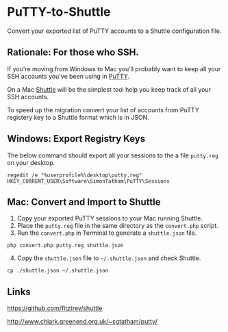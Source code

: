 # PuTTY-to-Shuttle

Convert your exported list of PuTTY accounts to a Shuttle configuration file.

## Rationale: For those who SSH.

If you're moving from Windows to Mac you'll probably want to keep all your SSH accounts you've been using in [PuTTY](http://www.chiark.greenend.org.uk/~sgtatham/putty/).

On a Mac [Shuttle](http://fitztrev.github.io/shuttle/) will be the simplest tool help you keep track of all your SSH accounts.

To speed up the migration convert your list of accounts from PuTTY registery key to a Shuttle format which is in JSON.

## Windows: Export Registry Keys

The below command should export all your sessions to the a file `putty.reg` on your desktop.

```
regedit /e "%userprofile%\desktop\putty.reg" HKEY_CURRENT_USER\Software\SimonTatham\PuTTY\Sessions
```

## Mac: Convert and Import to Shuttle

1. Copy your exported PuTTY sessions to your Mac running Shuttle.
2. Place the `putty.reg` file in the same directory as the `convert.php` script. 
3. Run the `convert.php` in Terminal to generate a `shuttle.json` file. 

```
php convert.php putty.reg shuttle.json
```

4. Copy the `shuttle.json` file to `~/.shuttle.json` and check Shuttle.
```
cp ./shuttle.json ~/.shuttle.json
```

## Links

https://github.com/fitztrev/shuttle

http://www.chiark.greenend.org.uk/~sgtatham/putty/
